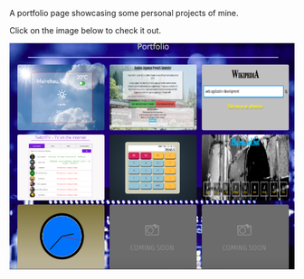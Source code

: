 A portfolio page showcasing some personal projects of mine.

Click on the image below to check it out.

[![portfolio](https://github.com/humanforklift/humanforklift.github.io/blob/master/images/portfolio-screenshot.png)](https://humanforklift.github.io/)
